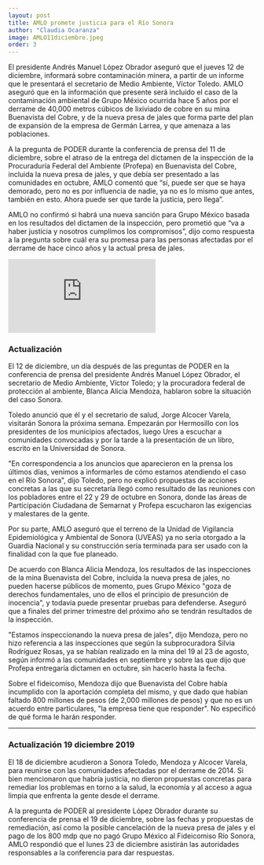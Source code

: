 ```yaml
---
layout: post
title: AMLO promete justicia para el Río Sonora
author: "Claudia Ocaranza"
image: AMLO11diciembre.jpeg
order: 3
---
```


El presidente Andrés Manuel López Obrador aseguró que el jueves 12 de diciembre, informará sobre contaminación minera, a partir de un informe que le presentará el secretario de Medio Ambiente, Víctor Toledo. AMLO aseguró que en la información que presente será incluido el caso de la contaminación ambiental de Grupo México ocurrida hace 5 años por el derrame de 40,000 metros cúbicos de lixiviado de cobre en su mina Buenavista del Cobre, y de la nueva presa de jales que forma parte del plan de expansión de la empresa de Germán Larrea, y que amenaza a las poblaciones.

A la pregunta de PODER durante la conferencia de prensa del 11 de diciembre, sobre el atraso de la entrega del dictamen de la inspección de la Procuraduría Federal del Ambiente (Profepa) en Buenavista del Cobre, incluida la nueva presa de jales, y que debía ser presentado a las comunidades en octubre, AMLO comentó que “sí, puede ser que se haya demorado, pero no es por influencia de nadie, ya no es lo mismo que antes, también en esto. Ahora puede ser que tarde la justicia, pero llega”. 

AMLO no confirmó si habrá una nueva sanción para Grupo México basada en los resultados del dictamen de la inspección, pero prometió que “va a haber justicia y nosotros cumplimos los compromisos”, dijo como respuesta a la pregunta sobre cuál era su promesa para las personas afectadas por el derrame de hace cinco años y la actual presa de jales.

<div class="embed-responsive embed-responsive-16by9 mb-4">
  <iframe class="embed-responsive-item" src="https://player.vimeo.com/video/379018690" frameborder="0" allow="accelerometer; autoplay; encrypted-media; gyroscope; picture-in-picture" allowfullscreen></iframe>
</div>

### **Actualización**

El 12 de diciembre, un día después de las preguntas de PODER en la conferencia de prensa del presidente Andrés Manuel López Obrador, el secretario de Medio Ambiente, Víctor Toledo; y la procuradora federal de protección al ambiente, Blanca Alicia Mendoza, hablaron sobre la situación del caso Sonora. 

Toledo anunció que él y el secretario de salud, Jorge Alcocer Varela, visitarán Sonora la próxima semana. Empezarán por Hermosillo con los presidentes de los municipios afectados, luego Ures a escuchar a comunidades convocadas y por la tarde a la presentación de un libro, escrito en la Universidad de Sonora.

"En correspondencia a los anuncios que aparecieron en la prensa los últimos días, venimos a informarles de cómo estamos atendiendo el caso en el Río Sonora", dijo Toledo, pero no explicó propuestas de acciones concretas a las que su secretaría llegó como resultado de las reuniones con los pobladores entre el 22 y 29 de octubre en Sonora, donde las áreas de Participación Ciudadana de Semarnat y Profepa escucharon las exigencias y malestares de la gente.

Por su parte, AMLO aseguró que el terreno de la Unidad de Vigilancia Epidemiológica y Ambiental de Sonora (UVEAS) ya no sería otorgado a la Guardia Nacional y su construcción sería terminada para ser usado con la finalidad con la que fue planeado. 

De acuerdo con Blanca Alicia Mendoza, los resultados de las inspecciones de la mina Buenavista del Cobre, incluida la nueva presa de jales, no pueden hacerse públicos de momento, pues Grupo México "goza de derechos fundamentales, uno de ellos el principio de presunción de inocencia", y todavía puede presentar pruebas para defenderse. Aseguró que a finales del primer trimestre del próximo año se tendrán resultados de la inspección. 

"Estamos inspeccionando la nueva presa de jales", dijo Mendoza, pero no hizo referencia a las inspecciones que según la subprocuradora Silvia Rodríguez Rosas, ya se habían realizado en la mina del 19 al 23 de agosto, según informó a las comunidades en septiembre y sobre las que dijo que Profepa entregaría dictamen en octubre, sin hacerlo hasta la fecha.  

Sobre el fideicomiso, Mendoza dijo que Buenavista del Cobre había incumplido con la aportación completa del mismo, y que dado que habían faltado 800 millones de pesos (de 2,000 millones de pesos) y que no es un acuerdo entre particulares, "la empresa tiene que responder". No especificó de qué forma le harán responder.

---

### **Actualización 19 diciembre 2019**

El 18 de diciembre acudieron a Sonora Toledo, Mendoza y Alcocer Varela, para reunirse con las comunidades afectadas por el derrame de 2014. Si bien mencionaron que habría justicia, no dieron propuestas concretas para remediar los problemas en torno a la salud, la economía y al acceso a agua limpia que enfrenta la gente desde el derrame.

A la pregunta de PODER al presidente López Obrador durante su conferencia de prensa el 19 de diciembre, sobre las fechas y propuestas de remediación, así como la posible cancelación de la nueva presa de jales y el pago de los 800 mdp que no pagó Grupo México al Fideicomiso Río Sonora, AMLO respondió que el lunes 23 de diciembre asistirán las autoridades responsables a la conferencia para dar respuestas. 


